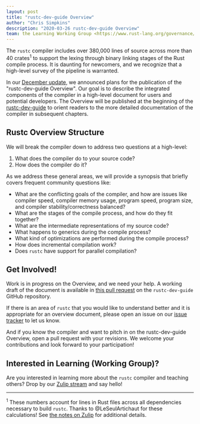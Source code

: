 ```yaml
---
layout: post
title: "rustc-dev-guide Overview"
author: "Chris Simpkins"
description: "2020-03-26 rustc-dev-guide Overview"
team: the Learning Working Group <https://www.rust-lang.org/governance/teams/compiler#wg-learning>
---
```


The `rustc` compiler includes over 380,000 lines of source across more than 40 crates<sup>1</sup> to support the lexing through binary linking stages of the Rust compile process. It is daunting for newcomers, and we recognize that a high-level survey of the pipeline is warranted.

In our [December update](https://blog.rust-lang.org/inside-rust/2019/12/20/wg-learning-update.html), we announced plans for the publication of the "rustc-dev-guide Overview". Our goal is to describe the integrated components of the compiler in a high-level document for users and potential developers. The Overview will be published at the beginning of the [rustc-dev-guide](https://rustc-dev-guide.rust-lang.org/) to orient readers to the more detailed documentation of the compiler in subsequent chapters.

## Rustc Overview Structure

We will break the compiler down to address two questions at a high-level:

1. What does the compiler do to your source code?
2. How does the compiler do it?

As we address these general areas, we will provide a synopsis that briefly covers frequent community questions like:

- What are the conflicting goals of the compiler, and how are issues like compiler speed, compiler memory usage, program speed, program size, and compiler stability/correctness balanced?
- What are the stages of the compile process, and how do they fit together?
- What are the intermediate representations of my source code?
- What happens to generics during the compile process?
- What kind of optimizations are performed during the compile process?
- How does incremental compilation work?
- Does `rustc` have support for parallel compilation?

## Get Involved!

Work is in progress on the Overview, and we need your help. A working draft of the document is available in [this pull request](https://github.com/rust-lang/rustc-dev-guide/pull/633) on the `rustc-dev-guide` GitHub repository.

If there is an area of `rustc` that you would like to understand better and it is appropriate for an overview document, please open an issue on our [issue tracker](https://github.com/rust-lang/rustc-dev-guide/issues) to let us know.

And if you know the compiler and want to pitch in on the rustc-dev-guide Overview, open a pull request with your revisions. We welcome your contributions and look forward to your participation!

## Interested in Learning (Working Group)?

Are you interested in learning more about the `rustc` compiler and teaching others? Drop by our [Zulip stream](https://rust-lang.zulipchat.com/#narrow/stream/196385-t-compiler.2Fwg-learning) and say hello!

---

<sup>1</sup> These numbers account for lines in Rust files across all dependencies necessary to build `rustc`. Thanks to @LeSeulArtichaut for these calculations! See [the notes on Zulip](https://rust-lang.zulipchat.com/#narrow/stream/196385-t-compiler.2Fwg-learning/topic/The.20Rustc.20Overview.3A.20blog.20post/near/189441101) for additional details.
